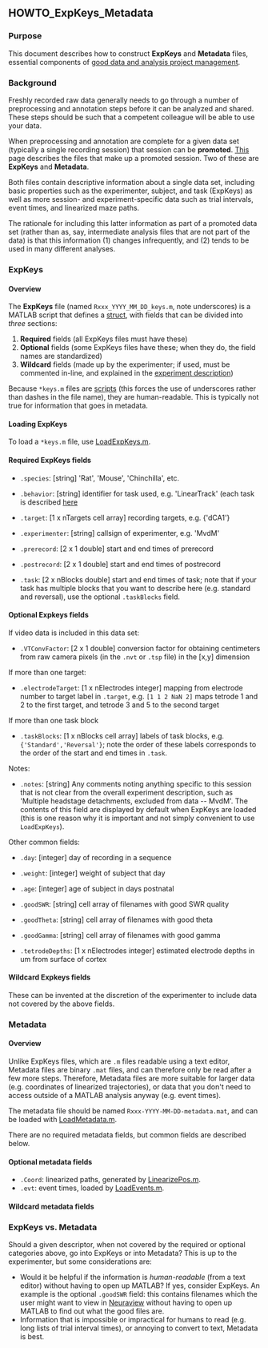 ## HOWTO_ExpKeys_Metadata

### Purpose

This document describes how to construct **ExpKeys** and **Metadata**
files, essential components of
[good data and analysis project management](http://ctnsrv.uwaterloo.ca/vandermeerlab/doku.php?id=analysis:nsb2015:week0).

### Background

Freshly recorded raw data generally needs to go through a number of
preprocessing and annotation steps before it can be analyzed and
shared. These steps should be such that a competent colleague will be
able to use your data.

When preprocessing and annotation are complete for a given data set
(typically a single recording session) that session can be
**promoted**. [This](http://ctnsrv.uwaterloo.ca/vandermeerlab/doku.php?id=analysis:nsb2015:week2#data_files_overview)
page describes the files that make up a promoted session. Two of these
are **ExpKeys** and **Metadata**.

Both files contain descriptive information about a single data set,
including basic properties such as the experimenter, subject, and
task (ExpKeys) as well as more session- and experiment-specific data
such as trial intervals, event times, and linearized maze paths. 

The rationale for including this latter information as part of a
promoted data set (rather than as, say, intermediate analysis files
that are not part of the data) is that this information (1) changes
infrequently, and (2) tends to be used in many different analyses.

### ExpKeys

#### Overview

The **ExpKeys** file (named `Rxxx_YYYY_MM_DD_keys.m`, note
underscores) is a MATLAB script that defines a [struct](http://www.mathworks.com/help/matlab/examples/create-a-structure-array.html), with fields
that can be divided into _three_ sections:

1. **Required** fields (all ExpKeys files must have these)
2. **Optional** fields (some ExpKeys files have these; when they do,
   the field names are standardized)
3. **Wildcard** fields (made up by the experimenter; if used, must be
   commented in-line, and explained in the
   [experiment description](http://ctnsrv.uwaterloo.ca/vandermeerlab/doku.php?id=analysis:dataanalysis#task_descriptions_and_metadata))

Because `*keys.m` files are
[scripts](http://www.mathworks.com/help/matlab/learn_matlab/scripts.html)
(this forces the use of underscores rather than dashes in the file
name), they are human-readable. This is typically not true for
information that goes in metadata.

#### Loading ExpKeys

To load a `*keys.m` file, use
[LoadExpKeys.m](https://github.com/mvdm/vandermeerlab/blob/master/code-matlab/shared/io/LoadExpKeys.m).

#### Required ExpKeys fields

* `.species`: [string] 'Rat', 'Mouse', 'Chinchilla', etc.
* `.behavior`: [string] identifier for task used, e.g. 'LinearTrack'
  (each task is described
  [here](http://ctnsrv.uwaterloo.ca/vandermeerlab/doku.php?id=analysis:dataanalysis#task_descriptions_and_metadata)
* `.target`: [1 x nTargets cell array] recording targets, e.g. {'dCA1'}
* `.experimenter`: [string] callsign of experimenter, e.g. 'MvdM'


* `.prerecord`: [2 x 1 double] start and end times of prerecord
* `.postrecord`: [2 x 1 double] start and end times of postrecord
* `.task`: [2 x nBlocks double] start and end times of task; note that
  if your task has multiple blocks that you want to describe here
  (e.g. standard and reversal), use the optional `.taskBlocks` field.


#### Optional Expkeys fields

If video data is included in this data set:

* `.VTConvFactor`: [2 x 1 double] conversion factor for obtaining
  centimeters from raw camera pixels (in the `.nvt` or `.tsp` file) in
  the [x,y] dimension

If more than one target:

* `.electrodeTarget`: [1 x nElectrodes integer] mapping from electrode number
  to target label in `.target`, e.g. `[1 1 2 NaN 2]` maps tetrode 1 and
  2 to the first target, and tetrode 3 and 5 to the second target

If more than one task block

* `.taskBlocks`: [1 x nBlocks cell array] labels of task blocks,
  e.g. `{'Standard','Reversal'}`; note the order of these labels
  corresponds to the order of the start and end times in `.task`.

Notes:

* `.notes`: [string] Any comments noting anything specific to this
session that is not clear from the overall experiment description,
such as 'Multiple headstage detachments, excluded from data --
MvdM'. The contents of this field are displayed by default when
ExpKeys are loaded (this is one reason why it is important and not
simply convenient to use `LoadExpKeys`). 

Other common fields:

* `.day`: [integer] day of recording in a sequence
* `.weight`: [integer] weight of subject that day
* `.age`: [integer] age of subject in days postnatal


* `.goodSWR`: [string] cell array of filenames with good SWR quality
* `.goodTheta`: [string] cell array of filenames with good theta
* `.goodGamma`: [string] cell array of filenames with good gamma


* `.tetrodeDepths`: [1 x nElectrodes integer] estimated electrode
  depths in um from surface of cortex

#### Wildcard Expkeys fields

These can be invented at the discretion of the experimenter to include
data not covered by the above fields.

### Metadata

#### Overview

Unlike ExpKeys files, which are `.m` files readable using a text
editor, Metadata files are binary `.mat` files, and can therefore only
be read after a few more steps. Therefore, Metadata files are more
suitable for larger data (e.g. coordinates of linearized
trajectories), or data that you don't need to access outside of a
MATLAB analysis anyway (e.g. event times).

The metadata file should be named `Rxxx-YYYY-MM-DD-metadata.mat`, and
can be loaded with [LoadMetadata.m]().

There are no required metadata fields, but common fields are described
below.

#### Optional metadata fields

* `.Coord`: linearized paths, generated by [LinearizePos.m]().
* `.evt`: event times, loaded by [LoadEvents.m]().

#### Wildcard metadata fields

### ExpKeys vs. Metadata

Should a given descriptor, when not covered by the required or optional
categories above, go into ExpKeys or into Metadata? This is up to the
experimenter, but some considerations are:

- Would it be helpful if the information is _human-readable_ (from a
  text editor) without having to open up MATLAB? If yes, consider
  ExpKeys. An example is the optional `.goodSWR` field: this contains
  filenames which the user might want to view in
  [Neuraview](http://neuralynx.com/research_software/data_analysis_software/)
  without having to open up MATLAB to find out what the good files
  are.
- Information that is impossible or impractical for humans to read
  (e.g. long lists of trial interval times), or annoying to convert to
  text, Metadata is best.
